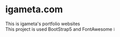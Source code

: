 # igameta.com
This is igameta's portfolio websites  
This project is used BootStrap5 and FontAwesome
<img src="https://igameta.com/img/logo/logo-dark.svg" width="5%">
